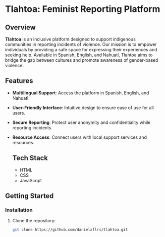 # Tlahtoa: Feminist Reporting Platform

## Overview

**Tlahtoa** is an inclusive platform designed to support indigenous communities in reporting incidents of violence. Our mission is to empower individuals by providing a safe space for expressing their experiences and seeking help. Available in Spanish, English, and Nahuatl, Tlahtoa aims to bridge the gap between cultures and promote awareness of gender-based violence.

## Features

- **Multilingual Support**: Access the platform in Spanish, English, and Nahuatl.
- **User-Friendly Interface**: Intuitive design to ensure ease of use for all users.
- **Secure Reporting**: Protect user anonymity and confidentiality while reporting incidents.
- **Resource Access**: Connect users with local support services and resources.

  ## Tech Stack
  - HTML
  - CSS
  - JavaScript

## Getting Started

### Installation

1. Clone the repository:
   ```bash
   git clone https://github.com/danielaflrs/tlahtoa.git
